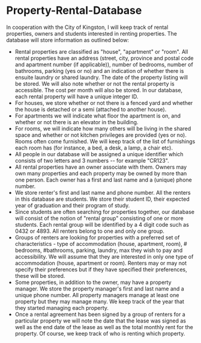 # Property-Rental-Database
In cooperation with the City of Kingston, I will keep track of rental properties, owners and students interested in renting properties.
The database will store information as outlined below:

-   Rental properties are classified as "house", "apartment" or "room".  All rental properties have an address (street, city, province and postal code and apartment number (if applicable)), 
    number of bedrooms, number of bathrooms, parking (yes or no) and an indication of whether there is ensuite laundry or shared laundry.  The date of the property listing will be stored. We 
    will also note whether or not the rental property is accessible. The cost per month will also be stored.  In our database, each rental property will have a unique integer ID.
-   For houses, we store whether or not there is a fenced yard and whether the house is detached or a semi (attached to another house). 
-   For apartments we will indicate what floor the apartment is on, and whether or not there is an elevator in the building.
-   For rooms, we will indicate how many others will be living in the shared space and whether or not kitchen privileges are provided (yes or no).  Rooms often come furnished.  We will keep 
    track of the list of furnishings each room has (for instance, a bed, a desk, a lamp, a chair etc).
-   All people in our database will be assigned a unique identifier which consists of two letters and 3 numbers -- for example "CR123".
-   All rental properties have an owner associate with them.  Owners may own many properties and each property may be owned by more than one person.  Each owner has a first and last name and a 
    (unique) phone number.
-   We store renter's first and last name and  phone number.  All the renters in this database are students. We store their student ID, their expected year of graduation and their program of 
    study.  
-   Since students are often searching for properties together, our database will consist of the notion of "rental group" consisting of one or more students.  Each rental group will be 
    identified by a 4 digit code such as 0432 or 4893.  All renters belong to one and only one group. 
-   Groups of renters are looking for properties with a preferred set of characteristics - type of accommodation (house, apartment, room), # bedrooms, #bathrooms, parking, laundry, max they wish 
    to pay and accessibility.  We will assume that they are interested in only one type of accommodation (house, apartment or room).  Renters may or may not specify their preferences but if they 
    have specified their preferences, these will be stored.
-   Some properties, in addition to the owner, may have a property manager.  We store the property manager's first and last name and a unique phone number.  All property managers manage at least 
    one property but they may manage many.  We keep track of the year that they started managing each property.
-   Once a rental agreement has been signed by a group of renters for a particular property we will note the date that the lease was signed as well as the end date of the lease as well as the 
    total monthly rent for the property.  Of course, we keep track of who is renting which property.
